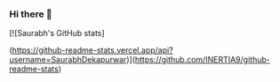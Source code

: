 ### Hi there 👋

<!--
**INERTIA9/INERTIA9** is a ✨ _special_ ✨ repository because its `README.md` (this file) appears on your GitHub profile.

Here are some ideas to get you started:

- 🔭 I’m currently working on ...
- 🌱 I’m currently learning ...
- 👯 I’m looking to collaborate on ...
- 🤔 I’m looking for help with ...
- 💬 Ask me about ...
- 📫 How to reach me: ...
- 😄 Pronouns: ...
- ⚡ Fun fact: ...
-->[![Saurabh's GitHub stats]
(https://github-readme-stats.vercel.app/api?username=SaurabhDekapurwar)](https://github.com/INERTIA9/github-readme-stats)
